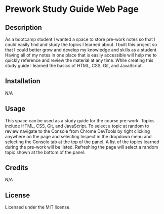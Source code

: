# Prework Study Guide Web Page

## Description

As a bootcamp student I wanted a space to store pre-work notes so that I could easily find and study the topics I learned about. I built this project so that I could better grow and develop my knowledge and skills as a student. Having all of my notes in one place that is easily accessible will help me to quickly reference and review the material at any time. While creating this study guide I learned the basics of HTML, CSS, Git, and JavaScript.

## Installation

N/A

## Usage

This space can be used as a study guide for the course pre-work. Topics include HTML, CSS, Git, and JavaScript. To select a topic at random to review navigate to the Console from Chrome DevTools by right clicking anywhere on the page and selecting Inspect in the dropdown menu and selecting the Console tab at the top of the panel. A list of the topics learned during the pre-work will be listed. Refreshing the page will select a random topic shown at the bottom of the panel.   

## Credits

N/A

## License

Licensed under the MIT license.

